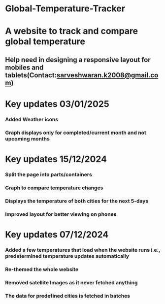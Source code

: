 # Global-Temperature-Tracker
# A website to track and compare global temperature 

## Help need in designing a responsive layout for mobiles and tablets(Contact:sarveshwaran.k2008@gmail.com)

# Key updates 03/01/2025
### Added Weather icons 
### Graph displays only for completed/current month and not upcoming months 

# Key updates 15/12/2024
### Split the page into parts/containers
### Graph to compare temperature changes 
### Displays the temperature of both cities for the next 5-days
### Improved layout for better viewing on phones

# Key updates 07/12/2024
### Added a few temperatures that load when the website runs i.e., predetermined temperature updates automatically
### Re-themed the whole website
### Removed satellite Images as it never fetched anything 
### The data for predefined cities is fetched in batches
